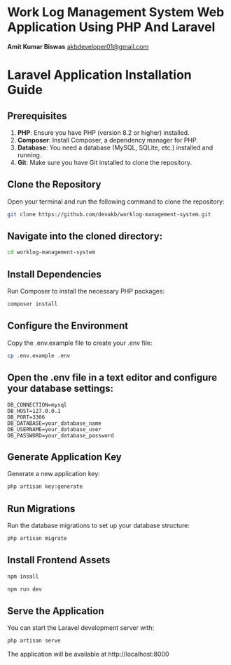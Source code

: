 # Work Log Management System Web Application Using PHP And Laravel

**Amit Kumar Biswas**
akbdeveloper01@gmail.com

# Laravel Application Installation Guide

## Prerequisites

1. **PHP**: Ensure you have PHP (version 8.2 or higher) installed.
2. **Composer**: Install Composer, a dependency manager for PHP.
3. **Database**: You need a database (MySQL, SQLite, etc.) installed and running.
4. **Git**: Make sure you have Git installed to clone the repository.

## Clone the Repository

Open your terminal and run the following command to clone the repository:

```bash
git clone https://github.com/devakb/worklog-management-system.git
```

## Navigate into the cloned directory:
```bash
cd worklog-management-system
```

## Install Dependencies
Run Composer to install the necessary PHP packages:
```bash
composer install
```

## Configure the Environment
Copy the .env.example file to create your .env file:
```bash
cp .env.example .env
```

## Open the .env file in a text editor and configure your database settings:
```env
DB_CONNECTION=mysql
DB_HOST=127.0.0.1
DB_PORT=3306
DB_DATABASE=your_database_name
DB_USERNAME=your_database_user
DB_PASSWORD=your_database_password
```


## Generate Application Key
Generate a new application key:
```bash
php artisan key:generate
```


## Run Migrations
Run the database migrations to set up your database structure:
```bash
php artisan migrate
```

## Install Frontend Assets
```bash
npm insall

npm run dev
```

## Serve the Application
You can start the Laravel development server with:
```bash
php artisan serve
```

The application will be available at http://localhost:8000







